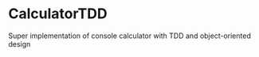 CalculatorTDD
=============

Super implementation of console calculator with TDD and object-oriented design
